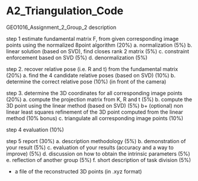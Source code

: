 # A2_Triangulation_Code
GEO1016_Assignment_2_Group_2 description

step 1 estimate fundamental matrix F, from given corresponding image points using the normalized 8point algorithm (20%)
a. normalization                                                (5%)
b. linear solution (based on SVD), find closes rank 2 matrix    (5%)
c. constraint enforcement based on SVD                          (5%)
d. denormalization                                              (5%)

step 2. recover relative pose (i.e. R and t) from the fundamental matrix (20%)
a. find the 4 candidate relative poses (based on SVD)           (10%)
b. determine the correct relative pose                          (10%)
(in front of the camera)

step 3. determine the 3D coordinates for all corresponding image points (20%)
a. compute the projection matrix from K, R and t                (5%)
b. compute the 3D point using the linear method (based on SVD)  (5%)
b+ (optional) non linear least squares refinement of the 3D point computed from the linear method (10% bonus)
c. triangulate all corresponding image points                   (10%)

step 4 evaluation (10%)

step 5 report (30%)
a. description methodology                                      (5%)
b. demonstration of your result                                 (5%)
c. evaluation of your results (accuracy and a way to improve)   (5%)
d. discussion on how to obtain the intrinsic parameters         (5%)
e. reflection of another group                                  (5%)
f. short description of task division                           (5%)
+ a file of the reconstructed 3D points (in .xyz format)
